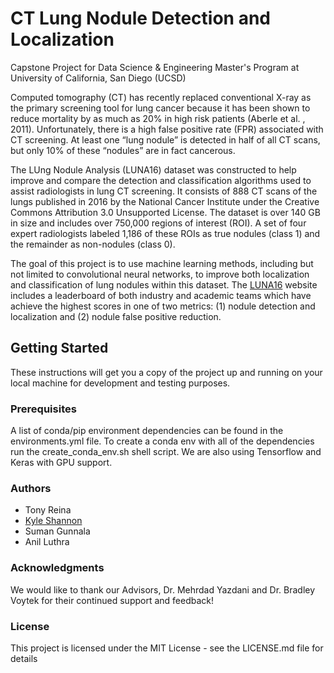 # CT Lung Nodule Detection and Localization
Capstone Project for Data Science &amp; Engineering Master's Program at University of California, San Diego (UCSD)

Computed tomography (CT) has recently replaced conventional X-ray as the primary
screening tool for lung cancer because it has been shown to reduce mortality by as much as
20% in high risk patients (Aberle et al. , 2011). Unfortunately, there is a high false positive rate
(FPR) associated with CT screening. At least one “lung nodule” is detected in half of all CT
scans, but only 10% of these “nodules” are in fact cancerous.

The LUng Nodule Analysis (LUNA16) dataset was constructed to help improve and
compare the detection and classification algorithms used to assist radiologists in lung CT
screening. It consists of 888 CT scans of the lungs published in 2016 by the National Cancer
Institute under the Creative Commons Attribution 3.0 Unsupported License. The dataset is over
140 GB in size and includes over 750,000 regions of interest (ROI). A set of four expert
radiologists labeled 1,186 of these ROIs as true nodules (class 1) and the remainder as
non-nodules (class 0).

The goal of this project is to use machine learning methods, including but not limited to
convolutional neural networks, to improve both localization and classification of lung nodules
within this dataset. The [LUNA16](https://luna16.grand-challenge.org/home/) website includes a
leaderboard of both industry and academic teams which have achieve the highest scores in one
of two metrics: (1) nodule detection and localization and (2) nodule false positive reduction.

## Getting Started
These instructions will get you a copy of the project up and running on your local machine for development and testing purposes.

### Prerequisites
A list of conda/pip environment dependencies can be found in the environments.yml file. To create a conda env with all of the dependencies run the create_conda_env.sh shell script. We are also using Tensorflow and Keras with GPU support.

### Authors
- Tony Reina
- [Kyle Shannon](https://github.com/kshannon)
- Suman Gunnala
- Anil Luthra

### Acknowledgments
We would like to thank our Advisors, Dr. Mehrdad Yazdani and Dr. Bradley Voytek  for their continued support and feedback!

### License
This project is licensed under the MIT License - see the LICENSE.md file for details
